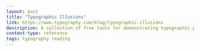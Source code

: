 ```yaml
---
layout: post
title: "Typographic Illusions"
link: https://www.typography.com/blog/typographic-illusions
description: A collection of free tools for demonstrating typographic phenomena, for anyone teaching or studying typeface design.
content-type: reference
tags: typography reading
---
```

